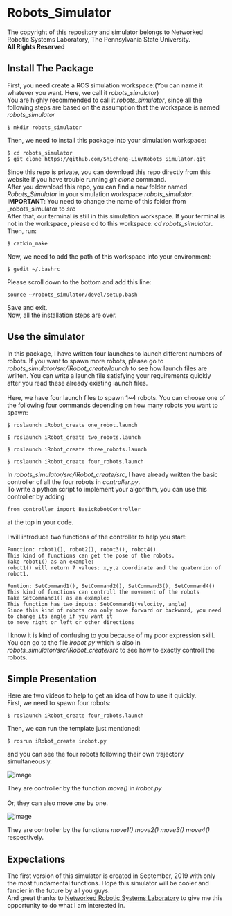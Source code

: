  Robots_Simulator
 ==
 The copyright of this repository and simulator belongs to Networked Robotic Systems Laboratory, The Pennsylvania State University.
 <br>
 **All Rights Reserved**
 <br>
 
 Install The Package
 --
 First, you need create a ROS simulation workspace:(You can name it whatever you want. Here, we call it _robots_simulator_) 
 <br>
 You are highly recommended to call it _robots_simulator_, since all the following steps are based on the assumption that the workspace is named _robots_simulator_
 ```
 $ mkdir robots_simulator
 ```
 Then, we need to install this package into your simulation workspace:
 ```
 $ cd robots_simulator
 $ git clone https://github.com/Shicheng-Liu/Robots_Simulator.git
 ```
Since this repo is private, you can download this repo directly from this website if you have trouble running _git clone_ command.
<br>
After you download this repo, you can find a new folder named _Robots_Simulator_ in your simulation workspace _robots_simulator_. 
<br>
**IMPORTANT**: You need to change the name of this folder from _robots_simulator to _src_ 
<br>
After that, our terminal is still in this simulation workspace. If your terminal is not in the workspace, please cd to this workspace: _cd robots_simulator_. Then, run:
```
$ catkin_make
```
Now, we need to add the path of this workspace into your environment:
```
$ gedit ~/.bashrc
```
Please scroll down to the bottom and add this line:
```
source ~/robots_simulator/devel/setup.bash
```
Save and exit. 
<br>
Now, all the installation steps are over.

Use the simulator
-
In this package, I have written four launches to launch different numbers of robots. If you want to spawn more robots, please go to _robots_simulator/src/iRobot_create/launch_ to see how launch files are wriiten. You can write a launch file satisfying your requirements quickly after you read these already existing launch files.
<br>
<br>
Here, we have four launch files to spawn 1~4 robots. You can choose one of the following four commands depending on how many robots you want to spawn:
```
$ roslaunch iRobot_create one_robot.launch
```
```
$ roslaunch iRobot_create two_robots.launch
```
```
$ roslaunch iRobot_create three_robots.launch
```
```
$ roslaunch iRobot_create four_robots.launch
```
In _robots_simulator/src/iRobot_create/src_, I have already written the basic controller of all the four robots in _controller.py_.
<br>
To write a python script to implement your algorithm, you can use this controller by adding
```
from controller import BasicRobotController
```
at the top in your code.
<br> 
<br> 
I will introduce two functions of the controller to help you start:
<br>
```
Function: robot1(), robot2(), robot3(), robot4()
This kind of functions can get the pose of the robots. 
Take robot1() as an example:
robot1() will return 7 values: x,y,z coordinate and the quaternion of robot1. 
```

```
Funtion: SetCommand1(), SetCommand2(), SetCommand3(), SetCommand4()
This kind of functions can controll the movement of the robots
Take SetCommand1() as an example:
This function has two inputs: SetCommand1(velocity, angle)
Since this kind of robots can only move forward or backword, you need to change its angle if you want it 
to move right or left or other directions
```
I know it is kind of confusing to you because of my poor expression skill.
<br> You can go to the file _irobot.py_ which is also in _robots_simulator/src/iRobot_create/src_ to see how to exactly controll the robots.
<br>

Simple Presentation
-
Here are two videos to help to get an idea of how to use it quickly.
<br>
First, we need to spawn four robots:
```
$ roslaunch iRobot_create four_robots.launch
```
Then, we can run the template just mentioned:
```
$ rosrun iRobot_create irobot.py
```
and you can see the four robots following their own trajectory simultaneously.

![image](https://github.com/Shicheng-Liu/Robots_Simulator/blob/master/move_simultaneously.gif)

They are controller by the function _move()_ in _irobot.py_
<br>
<br>
Or, they can also move one by one.

![image](https://github.com/Shicheng-Liu/Robots_Simulator/blob/master/move_respectively.gif)

They are controller by the functions _move1()  move2()  move3()  move4()_ respectively.


Expectations
--
The first version of this simulator is created in September, 2019 with only the most fundamental functions. Hope this simulator will be cooler and fancier in the future by all you guys.
<br>
And great thanks to [Networked Robotic Systems Laboratory](http://php.scripts.psu.edu/muz16/index.php) to give me this opportunity to do what I am interested in.

